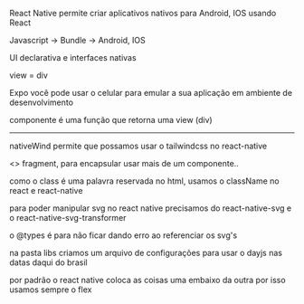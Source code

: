 React Native permite criar aplicativos nativos para Android, IOS usando React

Javascript -> Bundle -> Android, IOS

UI declarativa e interfaces nativas

view = div

Expo você pode usar o celular para emular a sua aplicação em ambiente de desenvolvimento

componente é uma função que retorna uma view (div)

___________________________________________________________

nativeWind permite que possamos usar o tailwindcss no react-native

<> fragment, para encapsular usar mais de um componente..

como o class é uma palavra reservada no html, usamos o className no react e react-native

para poder manipular svg no react native precisamos do react-native-svg e o react-native-svg-transformer

o @types é para não ficar dando erro ao referenciar os svg's

na pasta libs criamos um arquivo de configurações para usar o dayjs nas datas daqui do brasil

por padrão o react native coloca as coisas uma embaixo da outra por isso usamos sempre o flex